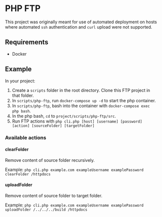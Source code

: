# PHP FTP

This project was originally meant for use of automated deployment on hosts where automated `ssh` authentication
and `curl` upload were not supported.

## Requirements

- Docker

## Example

In your project:

1. Create a `scripts` folder in the root directory. Clone this FTP project in that folder.
2. In `scripts/php-ftp`, run `docker-compose up -d` to start the php container.
3. In `scripts/php-ftp`, bash into the container with `docker-compose exec php bash`.
4. In the php bash, `cd` to `project/scripts/php-ftp/src`.
5. Run FTP actions with `php cli.php [host] [username] [password] [action] [sourceFolder] [targetFolder]`

### Available actions

#### clearFolder

Remove content of source folder recursively.

Example: `php cli.php example.com exampleUsername examplePassword clearFolder /httpdocs`

#### uploadFolder

Remove content of source folder to target folder.

Example: `php cli.php example.com exampleUsername examplePassword uploadFolder /../../../build /httpdocs`